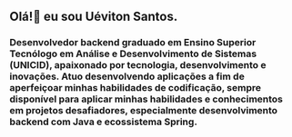 ## Olá!👋 eu sou Uéviton Santos.
### Desenvolvedor backend graduado em Ensino Superior Tecnólogo em Análise e Desenvolvimento de Sistemas (UNICID), apaixonado por tecnologia, desenvolvimento e inovações. Atuo desenvolvendo aplicações a fim de aperfeiçoar minhas habilidades de codificação, sempre disponível para aplicar minhas habilidades e conhecimentos em projetos desafiadores, especialmente desenvolvimento backend com Java e ecossistema Spring.
